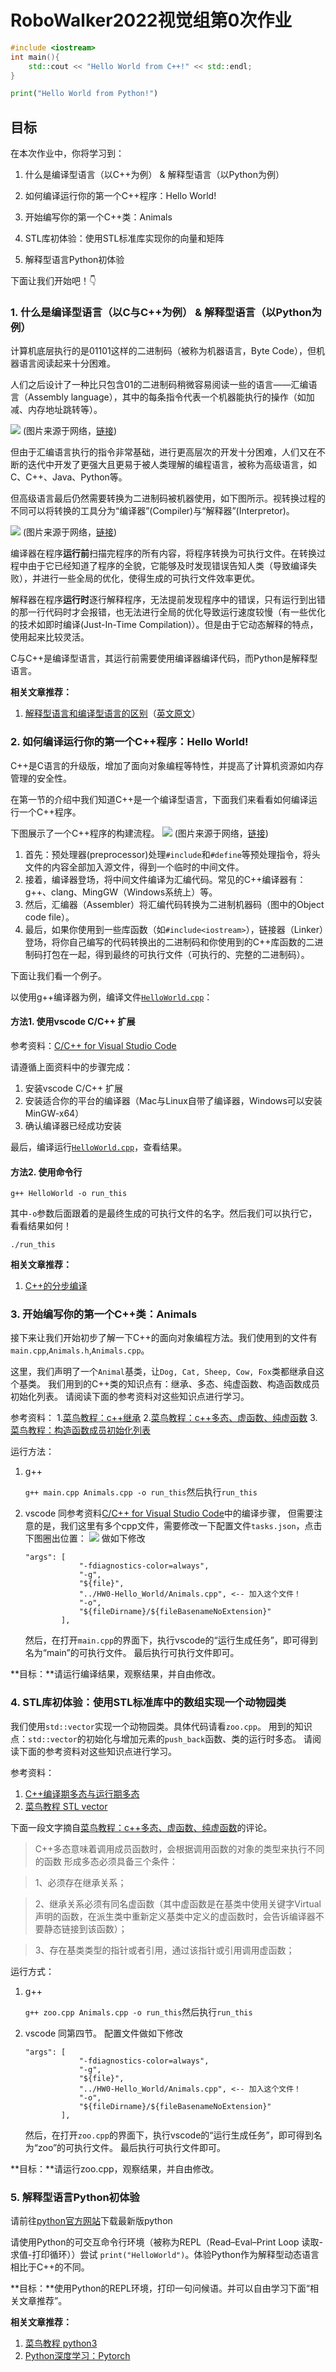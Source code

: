 # RoboWalker2022视觉组第0次作业

```c++
#include <iostream>
int main(){
    std::cout << "Hello World from C++!" << std::endl; 
}
```
```python
print("Hello World from Python!")
```

## 目标
在本次作业中，你将学习到：
1. 什么是编译型语言（以C++为例） & 解释型语言（以Python为例）

2. 如何编译运行你的第一个C++程序：Hello World!

3. 开始编写你的第一个C++类：Animals

4. STL库初体验：使用STL标准库实现你的向量和矩阵

5. 解释型语言Python初体验

下面让我们开始吧！👇 

### 1. 什么是编译型语言（以C与C++为例） & 解释型语言（以Python为例）


计算机底层执行的是01101这样的二进制码（被称为机器语言，Byte Code），但机器语言阅读起来十分困难。

人们之后设计了一种比只包含01的二进制码稍微容易阅读一些的语言——汇编语言（Assembly language），其中的每条指令代表一个机器能执行的操作（如加减、内存地址跳转等）。

![](./imgs/img0.jpeg)
(图片来源于网络，[链接](https://www.youtube.com/watch?v=oO8_2JJV0B4))

但由于汇编语言执行的指令非常基础，进行更高层次的开发十分困难，人们又在不断的迭代中开发了更强大且更易于被人类理解的编程语言，被称为高级语言，如C、C++、Java、Python等。

但高级语言最后仍然需要转换为二进制码被机器使用，如下图所示。视转换过程的不同可以将转换的工具分为“编译器”(Compiler)与“解释器”(Interpretor)。

![](./imgs/img1.png)
(图片来源于网络，[链接](https://www.tutorialandexample.com/machine-instructions/))


编译器在程序**运行前**扫描完程序的所有内容，将程序转换为可执行文件。在转换过程中由于它已经知道了程序的全貌，它能够及时发现错误告知人类（导致编译失败），并进行一些全局的优化，使得生成的可执行文件效率更优。

解释器在程序**运行时**逐行解释程序，无法提前发现程序中的错误，只有运行到出错的那一行代码时才会报错，也无法进行全局的优化导致运行速度较慢（有一些优化的技术如即时编译(Just-In-Time Compilation)）。但是由于它动态解释的特点，使用起来比较灵活。

C与C++是编译型语言，其运行前需要使用编译器编译代码，而Python是解释型语言。

**相关文章推荐：**

1.  [解释型语言和编译型语言的区别](https://chinese.freecodecamp.org/news/compiled-versus-interpreted-languages/)（[英文原文](https://www.freecodecamp.org/news/compiled-versus-interpreted-languages/)）


### 2. 如何编译运行你的第一个C++程序：Hello World!

C++是C语言的升级版，增加了面向对象编程等特性，并提高了计算机资源如内存管理的安全性。

在第一节的介绍中我们知道C++是一个编译型语言，下面我们来看看如何编译运行一个C++程序。

下图展示了一个C++程序的构建流程。
![](./imgs/img2.jpeg)
(图片来源于网络，[链接](https://subscription.packtpub.com/book/programming/9781789801491/1/ch01lvl1sec03/the-c-compilation-model))

1. 首先：预处理器(preprocessor)处理``#include``和``#define``等预处理指令，将头文件的内容全部加入源文件，得到一个临时的中间文件。
2. 接着，编译器登场，将中间文件编译为汇编代码。常见的C++编译器有：g++、clang、MingGW（Windows系统上）等。
3. 然后，汇编器（Assembler）将汇编代码转换为二进制机器码（图中的Object code file）。
4. 最后，如果你使用到一些库函数（如``#include<iostream>``），链接器（Linker）登场，将你自己编写的代码转换出的二进制码和你使用到的C++库函数的二进制码打包在一起，得到最终的可执行文件（可执行的、完整的二进制码）。

下面让我们看一个例子。

以使用g++编译器为例，编译文件[``HelloWorld.cpp``](./HelloWorld.cpp)：

#### 方法1. 使用vscode C/C++ 扩展
参考资料：[C/C++ for Visual Studio Code](https://code.visualstudio.com/docs/languages/cpp)

请遵循上面资料中的步骤完成：
1. 安装vscode C/C++ 扩展
2. 安装适合你的平台的编译器（Mac与Linux自带了编译器，Windows可以安装MinGW-x64）
3. 确认编译器已经成功安装

最后，编译运行[``HelloWorld.cpp``](./HelloWorld.cpp)，查看结果。

#### 方法2. 使用命令行 
```
g++ HelloWorld -o run_this 
```
其中`-o`参数后面跟着的是最终生成的可执行文件的名字。然后我们可以执行它，看看结果如何！
```
./run_this
```

**相关文章推荐：**
1. [C++的分步编译](https://hackingcpp.com/cpp/lang/separate_compilation.html)

### 3. 开始编写你的第一个C++类：Animals

接下来让我们开始初步了解一下C++的面向对象编程方法。我们使用到的文件有``main.cpp``,``Animals.h``,``Animals.cpp``。

这里，我们声明了一个``Animal``基类，让``Dog, Cat, Sheep, Cow, Fox``类都继承自这个基类。
我们用到的C++类的知识点有：继承、多态、纯虚函数、构造函数成员初始化列表。
请阅读下面的参考资料对这些知识点进行学习。

参考资料：
1.[菜鸟教程：c++继承](https://www.runoob.com/cplusplus/cpp-inheritance.html)
2.[菜鸟教程：c++多态、虚函数、纯虚函数](https://www.runoob.com/cplusplus/cpp-polymorphism.html)
3. [菜鸟教程：构造函数成员初始化列表](https://www.runoob.com/w3cnote/cpp-construct-function-initial-list.html)

运行方法：
1. g++ 

    ``g++ main.cpp Animals.cpp -o run_this``然后执行``run_this``

2. vscode
    同参考资料[C/C++ for Visual Studio Code](https://code.visualstudio.com/docs/languages/cpp)中的编译步骤，
    但需要注意的是，我们这里有多个cpp文件，需要修改一下配置文件``tasks.json``，点击下图圈出位置：
    ![](./imgs/img3.png)
    做如下修改
    ```
    "args": [
				"-fdiagnostics-color=always",
				"-g",
				"${file}",
				"../HW0-Hello_World/Animals.cpp", <-- 加入这个文件！
				"-o",
				"${fileDirname}/${fileBasenameNoExtension}"
			],
    ```
    然后，在打开``main.cpp``的界面下，执行vscode的“运行生成任务”，即可得到名为“main”的可执行文件。
    最后执行可执行文件即可。

**目标：**请运行编译结果，观察结果，并自由修改。

### 4. STL库初体验：使用STL标准库中的数组实现一个动物园类

我们使用``std::vector``实现一个动物园类。具体代码请看``zoo.cpp``。
用到的知识点：``std::vector``的初始化与增加元素的``push_back``函数、类的运行时多态。
请阅读下面的参考资料对这些知识点进行学习。

参考资料：
1. [C++编译期多态与运行期多态](https://www.cnblogs.com/QG-whz/p/5132745.html)
2. [菜鸟教程 STL vector](https://www.runoob.com/cplusplus/cpp-stl-tutorial.html)


下面一段文字摘自[菜鸟教程：c++多态、虚函数、纯虚函数](https://www.runoob.com/cplusplus/cpp-polymorphism.html)的评论。
>C++多态意味着调用成员函数时，会根据调用函数的对象的类型来执行不同的函数
>形成多态必须具备三个条件：

>1、必须存在继承关系；

>2、继承关系必须有同名虚函数（其中虚函数是在基类中使用关键字Virtual声明的函数，在派生类中重新定义基类中定义的虚函数时，会告诉编译器不要静态链接到该函数）；

>3、存在基类类型的指针或者引用，通过该指针或引用调用虚函数；

运行方式：
1. g++ 

    ``g++ zoo.cpp Animals.cpp -o run_this``然后执行``run_this``

2. vscode
    同第四节。
    配置文件做如下修改
    ```
    "args": [
				"-fdiagnostics-color=always",
				"-g",
				"${file}",
				"../HW0-Hello_World/Animals.cpp", <-- 加入这个文件！
				"-o",
				"${fileDirname}/${fileBasenameNoExtension}"
			],
    ```
    然后，在打开``zoo.cpp``的界面下，执行vscode的“运行生成任务”，即可得到名为“zoo”的可执行文件。
    最后执行可执行文件即可。

**目标：**请运行zoo.cpp，观察结果，并自由修改。

### 5. 解释型语言Python初体验

请前往[python官方网站](https://www.python.org/)下载最新版python

请使用Python的可交互命令行环境（被称为REPL（Read–Eval–Print Loop 读取-求值-打印循环））尝试
``print("HelloWorld")``。体验Python作为解释型动态语言相比于C++的不同。 

**目标：**使用Python的REPL环境，打印一句问候语。并可以自由学习下面“相关文章推荐”。

**相关文章推荐：**
1. [菜鸟教程 python3](https://www.runoob.com/python3/python3-tutorial.html)
2. [Python深度学习：Pytorch](https://github.com/pytorch/pytorch)


